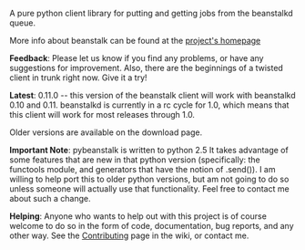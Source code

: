 A pure python client library for putting and getting jobs from the beanstalkd queue.

More info about beanstalk can be found at the [project's homepage](http://xph.us/software/beanstalkd/)

**Feedback**: Please let us know if you find any problems, or have any suggestions for improvement.  Also, there are the beginnings of a twisted client in trunk right now. Give it a try!

**Latest**: 0.11.0 -- this version of the beanstalk client will work with beanstalkd 0.10 and 0.11.  beanstalkd is currently in a rc cycle for 1.0, which means that this client will work for most releases through 1.0.

Older versions are available on the download page.

**Important Note**: pybeanstalk is written to python 2.5  It takes advantage of some features that are new in that python version (specifically: the functools module, and generators that have the notion of .send()).  I am willing to help port this to older python versions, but am not going to do so unless someone will actually use that functionality. Feel free to contact me about such a change.

**Helping**: Anyone who wants to help out with this project is of course welcome to do so in the form of code, documentation, bug reports, and any other way. See the [Contributing](Contributing.md) page in the wiki, or contact me.